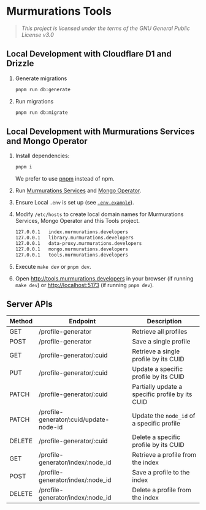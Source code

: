# Murmurations Tools

> _This project is licensed under the terms of the GNU General Public License v3.0_

## Local Development with Cloudflare D1 and Drizzle

1. Generate migrations

   ```bash
   pnpm run db:generate
   ```

2. Run migrations

   ```bash
   pnpm run db:migrate
   ```

## Local Development with Murmurations Services and Mongo Operator

1. Install dependencies:

   ```sh
   pnpm i
   ```

   We prefer to use [pnpm](https://pnpm.io/) instead of npm.

2. Run [Murmurations Services](https://github.com/MurmurationsNetwork/MurmurationsServices/blob/main/docs/devops/run-local-dev.md) and [Mongo Operator](https://github.com/MurmurationsNetwork/MongoOperator/tree/main?tab=readme-ov-file#local-setup).
3. Ensure Local `.env` is set up (see [`.env.example`](.env.example)).
4. Modify `/etc/hosts` to create local domain names for Murmurations Services, Mongo Operator and this Tools project.

   ```sh
   127.0.0.1   index.murmurations.developers
   127.0.0.1   library.murmurations.developers
   127.0.0.1   data-proxy.murmurations.developers
   127.0.0.1   mongo.murmurations.developers
   127.0.0.1   tools.murmurations.developers
   ```

5. Execute `make dev` or `pnpm dev`.
6. Open <http://tools.murmurations.developers> in your browser (if running `make dev`) or <http://localhost:5173> (if running `pnpm dev`).

## Server APIs

| Method | Endpoint                                | Description                                     |
| ------ | --------------------------------------- | ----------------------------------------------- |
| GET    | /profile-generator                      | Retrieve all profiles                           |
| POST   | /profile-generator                      | Save a single profile                           |
| GET    | /profile-generator/:cuid                | Retrieve a single profile by its CUID           |
| PUT    | /profile-generator/:cuid                | Update a specific profile by its CUID           |
| PATCH  | /profile-generator/:cuid                | Partially update a specific profile by its CUID |
| PATCH  | /profile-generator/:cuid/update-node-id | Update the `node_id` of a specific profile      |
| DELETE | /profile-generator/:cuid                | Delete a specific profile by its CUID           |
| GET    | /profile-generator/index/:node_id       | Retrieve a profile from the index               |
| POST   | /profile-generator/index/:node_id       | Save a profile to the index                     |
| DELETE | /profile-generator/index/:node_id       | Delete a profile from the index                 |
